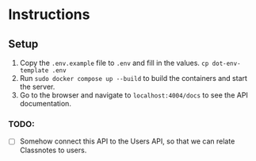 # Instructions

## Setup

1. Copy the `.env.example` file to `.env` and fill in the values.
`
cp dot-env-template .env
`
2. Run `sudo docker compose up --build` to build the containers and start the server.
3. Go to the browser and navigate to `localhost:4004/docs` to see the API documentation.

### TODO:

- [ ] Somehow connect this API to the Users API, so that we can relate Classnotes to users.